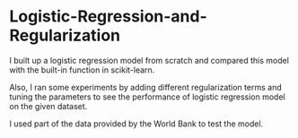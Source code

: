 # Logistic-Regression-and-Regularization

I built up a logistic regression model from scratch and compared this model with the built-in function in scikit-learn.

Also, I ran some experiments by adding different regularization terms and tuning the parameters to see the performance of logistic regression model on the given dataset.

I used part of the data provided by the World Bank to test the model.

